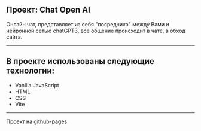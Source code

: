 Проект: Chat Open AI
---
Онлайн чат, представляет из себя "посредника" между Вами и нейронной сетью chatGPT3, все общение происходит в чате, в обход сайта.

---
## В проекте использованы следующие технологии:

+ Vanilla JavaScript
+ HTML
+ CSS
+ Vite

---
[Проект на github-pages](https://yaroslavleyman.github.io/open-ai-chat/)
